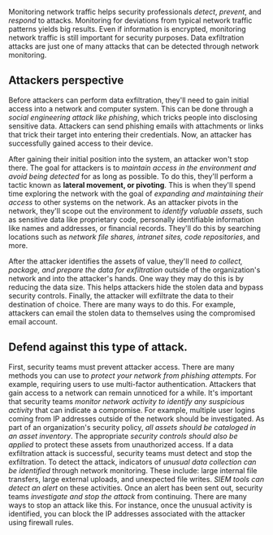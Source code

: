Monitoring network traffic helps security professionals *detect*, *prevent*, and *respond* to attacks. Monitoring for deviations from typical network traffic patterns yields big results. Even if information is encrypted, monitoring network traffic is still important for security purposes.
Data exfiltration attacks are just one of many attacks that can be detected through network monitoring.
## Attackers perspective
Before attackers can perform data exfiltration, they'll need to gain initial access into a network and computer system. This can be done through a *social engineering attack like phishing*, which tricks people into disclosing sensitive data. Attackers can send phishing emails with attachments or links that trick their target into entering their credentials. Now, an attacker has successfully gained access to their device.

After gaining their initial position into the system, an attacker won't stop there. The goal for attackers is to *maintain access in the environment and avoid being detected* for as long as possible. To do this, they'll perform a tactic known as **lateral movement, or pivoting**. This is when they'll spend time exploring the network with the goal of *expanding and maintaining their access* to other systems on the network.
As an attacker pivots in the network, they'll scope out the environment to *identify valuable assets*, such as sensitive data like proprietary code, personally identifiable information like names and addresses, or financial records. They'll do this by searching locations such as *network file shares, intranet sites, code repositories*, and more.

After the attacker identifies the assets of value, they'll need *to collect, package, and prepare the data for exfiltration* outside of the organization's network and into the attacker's hands. One way they may do this is by reducing the data size. This helps attackers hide the stolen data and bypass security controls.
Finally, the attacker will exfiltrate the data to their destination of choice. There are many ways to do this. For example, attackers can email the stolen data to themselves using the compromised email account.

## Defend against this type of attack.
First, security teams must prevent attacker access. There are many methods you can use to *protect your network from phishing attempts*. For example, requiring users to use multi-factor authentication.
Attackers that gain access to a network can remain unnoticed for a while. It's important that security teams *monitor network activity to identify any suspicious activity* that can indicate a compromise. For example, multiple user logins coming from IP addresses outside of the network should be investigated.
As part of an organization's security policy, *all assets should be cataloged in an asset inventory*. The appropriate *security controls should also be applied* to protect these assets from unauthorized access.
If a data exfiltration attack is successful, security teams must detect and stop the exfiltration. To detect the attack, indicators of *unusual data collection can be identified* through network monitoring. These include: large internal file transfers, large external uploads, and unexpected file writes.
*SIEM tools can detect an alert* on these activities. Once an alert has been sent out, security teams *investigate and stop the attack* from continuing. There are many ways to stop an attack like this. For instance, once the unusual activity is identified, you can block the IP addresses associated with the attacker using firewall rules.
